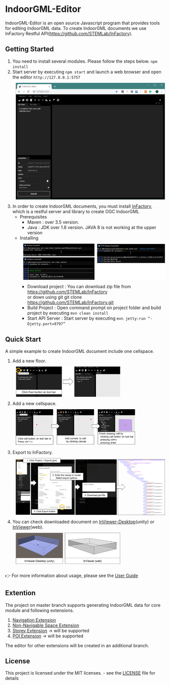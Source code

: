 IndoorGML-Editor
=============

IndoorGML-Editor is an open source Javascript program that provides tools for editing IndoorGML data. To create IndoorGML documents we use InFactory Restful API(https://github.com/STEMLab/InFactory).


## Getting Started
1. You need to install several modules. Please follow the steps below. `npm install`
2. Start server by executing `npm start` and launch a web browser and open the editor `http://127.0.0.1:5757`
<img width="700px" src="assets/readme/01_start.PNG" style="margin:10px"></img>
3. In order to create IndoorGML documents, you must install [InFactory](https://github.com/STEMLab/InFactory), which is a restful server and library to create OGC IndoorGML
   * Prerequisites
       - Maven : over 3.5 version.
       - Java : JDK over 1.8 version. JAVA 8 is not working at the upper version
   * Installing
                    <img src="assets/readme/02_infactory.png" style="margin:10px"></img>
       - Download project : You can download zip file from https://github.com/STEMLab/InFactory
          <br> or down using git  git clone https://github.com/STEMLab/InFactory.git
       - Build Project : Open command prompt on project folder and build project by executing `mvn clean install`
       - Start API Server : Start server by executing `mvn jetty:run “-Djetty.port=9797”` 

## Quick Start
A simple example to create IndoorGML document include one cellspace.
1. Add a new floor.<br>
   <img width="70%" src="assets/readme/03_floor.png" style="margin:10px"></img>
2. Add a new cellspace.<br>
    <img width="80%" src="assets/readme/04_cell.png" style="margin:10px"></img>
3. Export to InFactory.<br>
    <img width="100%" src="assets/readme/05_export.png" style="margin:10px"></img>
4. You can check downloaded document on [InViewer-Desktop](https://github.com/STEMLab/InViewer-Desktop)(unity) or [InViewer](https://github.com/STEMLab/InViewer)(web).<br>
    <img width="70%" src="assets/readme/06_inviewer.PNG" style="margin:10px"></img>

:point_right: For more information about usage, please see the [User Guide](https://github.com/STEMLab/InEditor/blob/master/Guide/UserGuide/Index.md)

## Extention
The project on master branch supports generating IndoorGML data for core module and following extensions.
  1. [Navigation Extension](http://schemas.opengis.net/indoorgml/1.0/indoorgmlnavi.xsd)
  2. [Non-Navigable Space Extension](http://www.indoorgml.net/extensions/indoorgmlnonnavispace.xsd)
  3. [Storey Extension](http://www.indoorgml.net/extensions/indoorgmlstoreyextension.xsd) → will be supported
  4. [POI Extension]() → will be supported

The editor for other extensions will be created in an additional branch.

## License
This project is licensed under the MIT licenses. - see the [LICENSE](https://github.com/STEMLab/IndoorGML-Editor/blob/master/LICENSE) file for details

